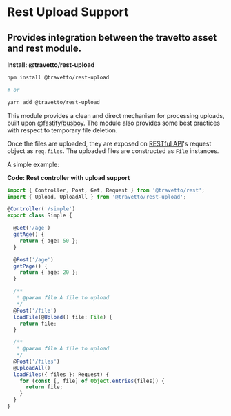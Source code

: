 <!-- This file was generated by @travetto/doc and should not be modified directly -->
<!-- Please modify https://github.com/travetto/travetto/tree/main/module/rest-upload/DOC.tsx and execute "npx trv doc" to rebuild -->
# Rest Upload Support

## Provides integration between the travetto asset and rest module.

**Install: @travetto/rest-upload**
```bash
npm install @travetto/rest-upload

# or

yarn add @travetto/rest-upload
```

This module provides a clean and direct mechanism for processing uploads, built upon [@fastify/busboy](https://github.com/fastify/busboy). The module also provides some best practices with respect to temporary file deletion.

Once the files are uploaded, they are exposed on [RESTful API](https://github.com/travetto/travetto/tree/main/module/rest#readme "Declarative api for RESTful APIs with support for the dependency injection module.")'s request object as `req.files`. The uploaded files are constructed as `File` instances.

A simple example:

**Code: Rest controller with upload support**
```typescript
import { Controller, Post, Get, Request } from '@travetto/rest';
import { Upload, UploadAll } from '@travetto/rest-upload';

@Controller('/simple')
export class Simple {

  @Get('/age')
  getAge() {
    return { age: 50 };
  }

  @Post('/age')
  getPage() {
    return { age: 20 };
  }

  /**
   * @param file A file to upload
   */
  @Post('/file')
  loadFile(@Upload() file: File) {
    return file;
  }

  /**
   * @param file A file to upload
   */
  @Post('/files')
  @UploadAll()
  loadFiles({ files }: Request) {
    for (const [, file] of Object.entries(files)) {
      return file;
    }
  }
}
```
